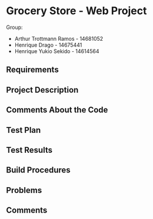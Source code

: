 # Grocery Store - Web Project

Group:

- Arthur Trottmann Ramos - 14681052
- Henrique Drago - 14675441
- Henrique Yukio Sekido - 14614564

## Requirements

## Project Description

## Comments About the Code

## Test Plan

## Test Results

## Build Procedures

## Problems

## Comments

